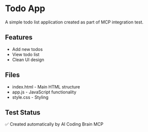 # Todo App

A simple todo list application created as part of MCP integration test.

## Features
- Add new todos
- View todo list
- Clean UI design

## Files
- index.html - Main HTML structure
- app.js - JavaScript functionality
- style.css - Styling

## Test Status
✅ Created automatically by AI Coding Brain MCP